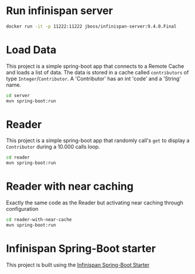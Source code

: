 # Run infinispan server

```bash 
docker run -it -p 11222:11222 jboss/infinispan-server:9.4.0.Final
```

# Load Data
This project is a simple spring-boot app that connects to a Remote Cache and loads a list of data.
The data is stored in a cache called `contributors` of type `Integer`/`Contributor`.
A 'Contributor' has an int 'code' and a 'String' name.

```bash
cd server
mvn spring-boot:run
```

# Reader
This project is a simple spring-boot app that randomly call's `get` to display a `Contributor` during a 10.000 calls loop.

```bash
cd reader
mvn spring-boot:run
```

# Reader with near caching
Exactly the same code as the Reader but activating near caching through configuration 

```bash
cd reader-with-near-cache
mvn spring-boot:run
```

# Infinispan Spring-Boot starter
This project is built using the [Infinispan Spring-Boot Starter](https://github.com/infinispan/infinispan-spring-boot)
